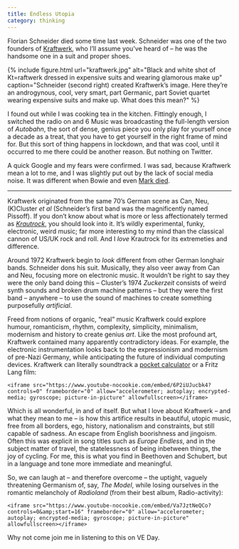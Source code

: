 ```yaml
---
title: Endless Utopia
category: thinking
---
```


Florian Schneider died some time last week. Schneider was one of the two founders of [Kraftwerk](https://en.wikipedia.org/wiki/Kraftwerk), who I’ll assume you’ve heard of – he was the handsome one in a suit and proper shoes.

{% include figure.html url="kraftwerk.jpg" alt="Black and white shot of Kt=raftwerk dressed in expensive suits and wearing glamorous make up" caption="Schneider (second right) created Kraftwerk’s image. Here they’re an androgynous, cool, very smart, part Germanic, part Soviet quartet wearing expensive suits and make up. What does this mean?" %}

I found out while I was cooking tea in the kitchen. Fittingly enough, I switched the radio on and 6 Music was broadcasting the full-length version of <cite>Autobahn</cite>, the sort of dense, genius piece you only play for yourself once a decade as a treat, that you have to get yourself in the right frame of mind for. But this sort of thing happens in lockdown, and that was cool, until it occurred to me there could be another reason. But nothing on Twitter.

A quick Google and my fears were confirmed. I was sad, because Kraftwerk mean a lot to me, and I was slightly put out by the lack of social media noise. It was different when Bowie and even [Mark died](https://www.theguardian.com/music/2018/jan/24/mark-e-smith-lead-singer-with-the-fall-dies-aged-60).

***

Kraftwerk originated from the same 70’s German scene as Can, Neu, (K)Cluster <i>et al</i> (Schneider’s first band was the magnificently named Pissoff). If you don’t know about what is more or less affectionately termed as <i>[Krautrock](https://en.wikipedia.org/wiki/Krautrock)</i>, you should look into it. It’s wildly experimental, funky, electronic, weird music; far more interesting to my mind than the classical cannon of US/UK rock and roll. And I _love_ Krautrock for its extremeties and difference.

Around 1972 Kraftwerk begin to _look_ different from other German longhair bands. Schneider dons his suit. Musically, they also veer away from Can and Neu, focusing more on electronic music. It wouldn’t be right to say they were the only band doing this – Cluster’s 1974 <cite>Zuckerzeit</cite> consists of weird synth sounds and broken drum machine patterns – but they were the first band – anywhere – to use the sound of machines to create something purposefully _artificial_.

Freed from notions of organic, “real” music Kraftwerk could explore humour, romanticism, rhythm, complexity, simplicity, minimalism, modernism and history to create genius _art_. Like the most profound art, Kraftwerk contained many apparently contradictory ideas. For example, the electronic instrumentation looks back to the expressionism and modernism of pre-Nazi Germany, while anticipating the future of individual computing devices. Kraftwerk can literally soundtrack a [pocket calculator](https://www.youtube.com/watch?v=eSBybJGZoCU) or a Fritz Lang film:

<div class="vid">

    <iframe src="https://www.youtube-nocookie.com/embed/6P2iUJucbk4?controls=0" frameborder="0" allow="accelerometer; autoplay; encrypted-media; gyroscope; picture-in-picture" allowfullscreen></iframe>

</div>

Which is all wonderful, in and of itself. But what I love about Kraftwerk – and what they mean to me – is how this artifice results in beautiful, utopic music, free from all borders, ego, history, nationalism and constraints, but still capable of sadness. An escape from English boorishness and jingoism. Often this was explicit in song titles such as <cite>Europe Endless</cite>, and in the subject matter of travel, the statelessness of being inbetween things, the joy of cycling. For me, this is what you find in Beethoven and Schubert, but in a language and tone more immediate and meaningful.

So, we can laugh at – and therefore overcome – the uptight, vaguely threatening Germanism of, say, <cite>The Model</cite>, while losing ourselves in the romantic melancholy of <cite>Radioland</cite> (from their best album, Radio-activity):

<div class="vid">

    <iframe src="https://www.youtube-nocookie.com/embed/Va7JztNeQCo?controls=0&amp;start=16" frameborder="0" allow="accelerometer; autoplay; encrypted-media; gyroscope; picture-in-picture" allowfullscreen></iframe>

</div>

Why not come join me in listening to this on VE Day.
